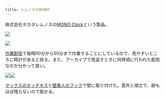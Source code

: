 ```yaml
---
title: レムノスの掛時計
---
```

株式会社タカタレムノスの[MONO Clock](https://www.amazon.co.jp/dp/B004UIT8BK)という製品。

![](https://lh4.googleusercontent.com/vwZ1Qg12WNks3I3fgPDZHBv5B_jeXsvvPH-zomu9XI6nmjubummDcP9kmfvfLnytunQRbYEEjutB-gKbxg2cBXS4lmLe4pT6sTZJ4NVBya_LKqciDu9CnEP-7drjyeaQAMQfXY72WOvvCjC2tHUgmhzjpkVFq5lJW3ZZujdd57rqN680oGdLrVjjPMOR)

![](https://lh6.googleusercontent.com/fPrAQFlplwv6KqHvmsPwYlQYyBxLRx-i5Cc2a5EZ4CXjFsp7kG1H2eOxLziBAcb7Emzxg6IheLEUNbu8bt-QxiQzMeFed4tW-6FKhFv4AhlWKXV6gG4OWU7fhElPHM6FUM_j_kbOtJNLG1YcZEdF7F_fKfX45jOjWnVTGdHglDmVLLRULE1LyC_DeIuN)

[作業配信](https://www.youtube.com/channel/UC5s-KpSDGzxWPWNv94PnJHw)で毎時00分から50分まで作業することにしているので、見やすいところに時計があると捗る。また、アーカイブで見返すときに何時頃に行われた配信なのか分かって良い。

![](https://lh6.googleusercontent.com/FWKC0IdOdd_M_aG77n98BeHHJLTEJpJvx4Ksa2HD9LwYLr9Zsl6wJGe-Bd3aRn7WF8UXokNI3rVS-5LdUpfZK72gseLZxWn4hxx-ML5jDxGZLK1crE6hgd-HZ_9uFSvK1FRx0UIQtJxt2nXETAVeylUWSOa-zgRTM4SyDAt9J-pZJRUaqrsoGBmhH6ik)![](https://lh6.googleusercontent.com/zXOh8ZWMcP9Vyd402dZSXt90o-2xwRJ38jyyJSNvFuZMFQ777Nc7IE0rxq6GPfXMzaMM2TnBWIJIq2DWuqrPuSSWCGCh5XN7BySKq3m7C0afUcIF7UZrnzRQeQeBuFmQ8GOPzCCsyq3A1v9JxGtLZixs9jcRd3vAq8EkGCkxbOVDv-itBXTCFkS4OllJ)

[マックスのホッチキス](https://www.amazon.co.jp/dp/B000O9WRWG)と[壁美人のフック](https://www.amazon.co.jp/dp/B00CU78TDG)で壁に取り付けた。意外と頑丈で、跡もほぼ残らないので助かる。
